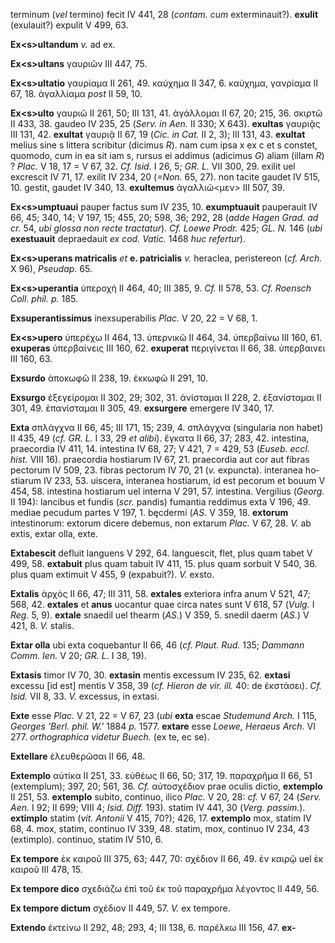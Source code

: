 terminum (*vel* termino) fecit IV 441, 28 (*contam. cum* exterminauit?).
**exulit** (exulauit?) expulit V 499, 63.

**Ex\<s\>ultandum** *v.* ad ex.

**Ex\<s\>ultans** γαυριῶν III 447, 75.

**Ex\<s\>ultatio** γαυρίαμα II 261, 49. καύχημα II 347, 6. καύχημα,
γανρίαμα II 67, 18. ἀγαλλίαμα *post* II 59, 10.

**Ex\<s\>ulto** γαυριῶ II 261, 50; III 131, 41. ἀγάλλομαι II 67, 20;
215, 36. σκιρτῶ II 433, 38. gaudeo IV 235, 25 (*Serv. in Aen.* II 330; X
643). **exultas** γαυριᾷς III 131, 42. **exultat** γαυριᾷ II 67, 19
(*Cic. in Cat.* II 2, 3); III 131, 43. **ex­ultat** melius sine s littera
scribitur (dicimus *R*). nam cum ipsa x ex c et s constet, quomodo, cum
in ea sit iam s, rursus ei addimus (adicimus *G*) aliam (illam *R*) ?
*Plac.* V 18, 17 = V 67, 32. *Cf. Isid.* I 26, 5; *GR. L.* VII 300, 29.
exilit uel excrescit IV 71, 17. exilit IV 234, 20 (*=Non.* 65, 27). non
tacite gaudet IV 515, 10. gestit, gaudet IV 340, 13. **exultemus**
ἀγαλλιῶ\<μεν\> III 507, 39.

**Ex\<s\>umptuaui** pauper factus sum IV 235, 10. **exumptuauit**
pauperauit IV 66, 45; 340, 14; V 197, 15; 455, 20; 598, 36; 292, 28
(*adde Hagen Grad. ad cr.* 54, *ubi glossa non recte tractatur*). *Cf.
Loewe Prodr.* 425; *GL. N.* 146 (*ubi* **exestuauit** depraedauit *ex
cod. Vatic.* 1468 *huc refertur*).

**Ex\<s\>uperans matricalis** *et* **e. patricialis** *v.* heraclea,
peristereon (*cf. Arch.* X 96), *Pseudap.* 65.

**Ex\<s\>uperantia** ὑπεροχή II 464, 40; III 385, 9. *Cf.* II 578, 53.
*Cf. Roensch Coll. phil. p.* 185.

**Exsuperantissimus** inexsuperabilis *Plac.* V 20, 22 = V 68, 1.

**Ex\<s\>upero** ὑπερέχω II 464, 13. ὑπερνικῶ II 464, 34. ὑπερβαίνω III
160, 61. **exuperas** ὐπερβαίνεις III 160, 62. **exuperat** περιγίνεται
II 66, 38. ὑπερβαινει III 160, 63.

**Exsurdo** ἀποκωφῶ II 238, 19. ἐκκωφῶ II 291, 10.

**Exsurgo** ἐξεγείρομαι II 302, 29; 302, 31. ἀνίσταμαι II 228, 2.
ἐξανίσταμαι II 301, 49. ἐπανίσταμαι II 305, 49. **exsurgere** emergere
IV 340, 17.

**Exta** σπλάγχνα II 66, 45; III 171, 15; 239, 4. σπλάγχνα (singularia
non habet) II 435, 49 (*cf. GR. L.* I 33, 29 *et alibi*). ἔγκατα II
66, 37; 283, 42. intestina, praecordia IV 411, 14. intestina IV 68, 27;
V 421, 7 = 429, 53 (*Euseb. eccl. hist.* VIII 16). praecordia hostiarum
IV 67, 21. praecordia aut cor aut fibras pectorum IV 509, 23. fibras
pectorum IV 70, 21 (*v.* expuncta). interanea ho­stiarum IV 233, 53.
uiscera, interanea hostiarum, id est pecorum et bouum V 454, 58.
intestina hostiarum uel interna V 291, 57. intestina. Vergilius
(*Georg.* II 194): lancibus et fundis (*scr.* pandis) fumantia reddimus
exta V 196, 49. mediae pecudum partes V 197, 1. bęcdermi (*AS.* V 359,
18. **extorum** intestinorum: extorum dicere debemus, non extarum
*Plac.* V 67, 28. *V.* ab extis, extar olla, exte.

**Extabescit** defluit languens V 292, 64. languescit, flet, plus quam
tabet V 499, 58. **extabuit** plus quam tabuit IV 411, 15. plus quam
sorbuit V 540, 36. plus quam extimuit V 455, 9 (expabuit?). *V.* exsto.

**Extalis** ἀρχός II 66, 47; III 311, 58. **extales** exteriora infra
anum V 521, 47; 568, 42. **extales** et **anus** uocantur quae circa
nates sunt V 618, 57 (*Vulg.* I *Reg.* 5, 9). **extale** snaedil uel
thearm (*AS.*) V 359, 5. snedil daerm (*AS.*) V 421, 8. *V.* stalis.

**Extar olla** ubi exta coquebantur II 66, 46 (*cf. Plaut. Rud.* 135;
*Dammann Comm. Ien.* V 20; *GR. L.* I 38, 19).

**Extasis** timor IV 70, 30. **extasin** mentis excessum IV 235, 62.
**extasi** excessu [id est] mentis V 358, 39 (*cf. Hieron de vir.
ill.* 40: de ἐκστάσει). *Cf. Isid.* VII 8, 33. *V.* excessus, in extasi.

**Exte** esse *Plac.* V 21, 22 = V 67, 23 (*ubi* **exta** escae
*Studemund Arch.* I 115, *Georges 'Berl. phil. W.'* 1884 *p.* 1577.
**extare** esse *Loewe, Heraeus Arch.* VI 277. *orthographica videtur
Buech.* (ex te, ec se).

**Extellare** ἐλευθερῶσαι II 66, 48.

**Extemplo** αὐτίκα II 251, 33. εὐθέως II 66, 50; 317, 19. παραχρῆμα II
66, 51 (extemplum); 397, 20; 561, 36. *Cf.* αὐτοσχέδιον prae oculis
dictio, **extemplo** II 251, 53. **extemplo** subito, continuo, ilico
*Plac.* V 20, 28: *cf.* V 67, 24 (*Serv. Aen.* I 92; II 699; VIII 4;
*Isid. Diff.* 193). statim IV 441, 30 (*Verg. passim.*). **extimplo**
statim (*vit. Antonii* V 415, 70?); 426, 17. **extemplo** mox, statim IV
68, 4. mox, statim, continuo IV 339, 48. statim, mox, continuo IV 234,
43 (extimplo). continuo, statim IV 510, 6.

**Ex tempore** ἐκ καιροῦ III 375, 63; 447, 70: σχέδιον II 66, 49. ἐν
καιρῷ uel ἐκ καιροῦ III 478, 15.

**Ex tempore dico** σχεδιάζω ἐπὶ τοῦ ἐκ τοῦ παραχρῆμα λέγοντος II 449,
56.

**Ex tempore dictum** σχέδιον II 449, 57. *V.* ex tempore.

**Extendo** ἐκτείνω II 292, 48; 293, 4; III 138, 6. παρέλκω III 156, 47.
**ex­-**
